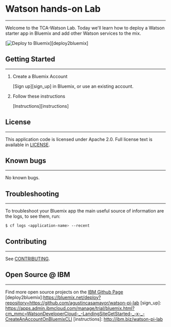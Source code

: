 # Watson hands-on Lab
---

  Welcome to the TCA-Watson Lab. Today we'll learn how to deploy a Watson starter app in Bluemix and add other Watson services to the mix.

[![Deploy to Bluemix](https://bluemix.net/deploy/button.png)][deploy2bluemix]

## Getting Started
---

1. Create a Bluemix Account

    [Sign up][sign_up] in Bluemix, or use an existing account.

2. Follow these instructions

    [Instructions][instructions] 

## License
---
  This application code is licensed under Apache 2.0. Full license text is available in [LICENSE](LICENSE).

## Known bugs
---
  No known bugs.

## Troubleshooting
---
To troubleshoot your Bluemix app the main useful source of information are the logs, to see them, run:

  ```sh
  $ cf logs <application-name> --recent
  ```

## Contributing
---
  See [CONTRIBUTING](CONTRIBUTING.md).

## Open Source @ IBM
---
  Find more open source projects on the [IBM Github Page](http://ibm.github.io/)
[deploy2bluemix]:https://bluemix.net/deploy?repository=https://github.com/agustincasamayor/watson-pi-lab
[sign_up]: https://apps.admin.ibmcloud.com/manage/trial/bluemix.html?cm_mmc=WatsonDeveloperCloud-_-LandingSiteGetStarted-_-x-_-CreateAnAccountOnBluemixCLI
[instructions]: http://ibm.biz/watson-pi-lab
